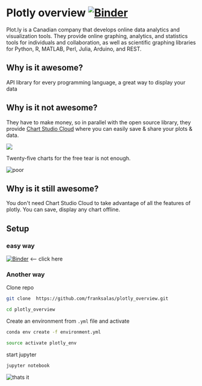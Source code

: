 # Plotly overview [![Binder](https://mybinder.org/badge_logo.svg)](https://mybinder.org/v2/gh/franksalas/plotly_overview.git/master)

Plot.ly  is a Canadian company that develops online data analytics and visualization tools. 
They provide online graphing, analytics, and statistics tools for individuals and collaboration, as well as scientific graphing libraries for Python, R, MATLAB, Perl, Julia, Arduino, and REST.

## Why is it awesome?
API library for every programming language, a great way to display your data

## Why is it not awesome?
They have to make money, so in parallel with the open source library, they provide [Chart Studio Cloud](https://plot.ly/products/cloud/) where you can easily save & share your plots & data.

![](https://i.imgur.com/peWsC4B.png)

Twenty-five charts for the free tear is not enough.

![poor](https://media.giphy.com/media/8OXXqeYqYonIY/giphy.gif)


## Why is it still awesome?

You don't need Chart Studio Cloud to take advantage of all the features of plotly. You can save, display any chart offline.

##  Setup

### easy way

[![Binder](https://mybinder.org/badge_logo.svg)](https://mybinder.org/v2/gh/franksalas/plotly_overview.git/master)   <-- click here

### Another way

Clone repo

```bash
git clone  https://github.com/franksalas/plotly_overview.git

cd plotly_overview
```

Create an environment from `.yml` file and  activate
```bash
conda env create -f environment.yml

source activate plotly_env
```

start jupyter
```bash
jupyter notebook
```

![thats it](https://media.giphy.com/media/l3vQY4uui06iabkli/giphy.gif)
